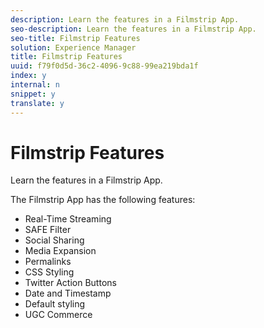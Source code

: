 ```yaml
---
description: Learn the features in a Filmstrip App.
seo-description: Learn the features in a Filmstrip App.
seo-title: Filmstrip Features
solution: Experience Manager
title: Filmstrip Features
uuid: f79f0d5d-36c2-4096-9c88-99ea219bda1f
index: y
internal: n
snippet: y
translate: y
---
```


# Filmstrip Features

Learn the features in a Filmstrip App.

The Filmstrip App has the following features:

* Real-Time Streaming
* SAFE Filter 
* Social Sharing
* Media Expansion
* Permalinks
* CSS Styling
* Twitter Action Buttons
* Date and Timestamp
* Default styling
* UGC Commerce

